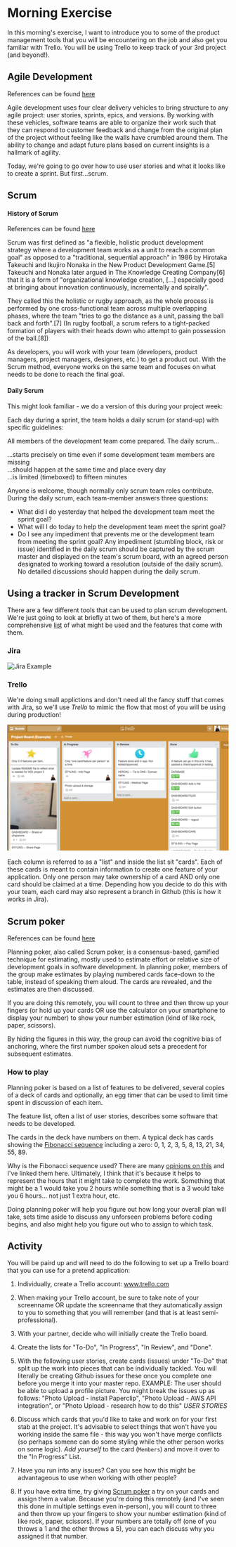 # Morning Exercise

In this morning's exercise, I want to introduce you to some of the product management tools that you will be encountering on the job and also get you familiar with Trello. You will be using Trello to keep track of your 3rd project (and beyond!).

## Agile Development 
References can be found [here](https://www.atlassian.com/agile/delivery-vehicles)

Agile development uses four clear delivery vehicles to bring structure to any agile project: user stories, sprints, epics, and versions. By working with these vehicles, software teams are able to organize their work such that they can respond to customer feedback and change from the original plan of the project without feeling like the walls have crumbled around them. The ability to change and adapt future plans based on current insights is a hallmark of agility.

Today, we're going to go over how to use user stories and what it looks like to create a sprint. But first...scrum.

## Scrum

#### History of Scrum 
References can be found [here](https://en.wikipedia.org/wiki/Scrum_(software_development) )

Scrum was first defined as "a flexible, holistic product development strategy where a development team works as a unit to reach a common goal" as opposed to a "traditional, sequential approach" in 1986 by Hirotaka Takeuchi and Ikujiro Nonaka in the New Product Development Game.[5] Takeuchi and Nonaka later argued in The Knowledge Creating Company[6] that it is a form of "organizational knowledge creation, [...] especially good at bringing about innovation continuously, incrementally and spirally".

 They called this the holistic or rugby approach, as the whole process is performed by one cross-functional team across multiple overlapping phases, where the team "tries to go the distance as a unit, passing the ball back and forth".[7] (In rugby football, a scrum refers to a tight-packed formation of players with their heads down who attempt to gain possession of the ball.[8])

As developers, you will work with your team (developers, product managers, project managers, designers, etc.) to get a product out. With the Scrum method, everyone works on the same team and focuses on what needs to be done to reach the final goal.

#### Daily Scrum

This might look familiar - we do a version of this during your project week:

Each day during a sprint, the team holds a daily scrum (or stand-up) with specific guidelines:

All members of the development team come prepared. The daily scrum...

  ...starts precisely on time even if some development team members are missing<br>
  ...should happen at the same time and place every day<br>
  ...is limited (timeboxed) to fifteen minutes<br>
  
Anyone is welcome, though normally only scrum team roles contribute.
During the daily scrum, each team-member answers three questions:
- What did I do yesterday that helped the development team meet the sprint goal?
- What will I do today to help the development team meet the sprint goal?
- Do I see any impediment that prevents me or the development team from meeting the sprint goal?
Any impediment (stumbling block, risk or issue) identified in the daily scrum should be captured by the scrum master and displayed on the team's scrum board, with an agreed person designated to working toward a resolution (outside of the daily scrum). No detailed discussions should happen during the daily scrum.

## Using a tracker in Scrum Development

There are a few different tools that can be used to plan scrum development. We're just going to look at briefly at two of them, but here's a more comprehensive [list](https://en.wikipedia.org/wiki/Comparison_of_Scrum_software) of what might be used and the features that come with them.

### Jira

![Jira Example](http://www.sm-cloud.com/content/images/2014/Jun/jiraagile-02_whyja_1_flexibleplanning.png)

### Trello

We're doing small applictions and don't need all the fancy stuff that comes with Jira, so we'll use *Trello* to mimic the flow that most of you will be using during production!

![Trello Example](trello_example.png)

Each column is referred to as a "list" and inside the list sit "cards". Each of these cards is meant to contain information to create one feature of your application. Only one person may take ownership of a card AND only one card should be claimed at a time. Depending how you decide to do this with your team, each card may also represent a branch in Github (this is how it works in Jira). 

## Scrum poker
References can be found [here](https://en.wikipedia.org/wiki/Planning_poker)

Planning poker, also called Scrum poker, is a consensus-based, gamified technique for estimating, mostly used to estimate effort or relative size of development goals in software development. In planning poker, members of the group make estimates by playing numbered cards face-down to the table, instead of speaking them aloud. The cards are revealed, and the estimates are then discussed. 

If you are doing this remotely, you will count to three and then throw up your fingers (or hold up your cards OR use the calculator on your smartphone to display your number) to show your number estimation (kind of like rock, paper, scissors).

By hiding the figures in this way, the group can avoid the cognitive bias of anchoring, where the first number spoken aloud sets a precedent for subsequent estimates.

### How to play
Planning poker is based on a list of features to be delivered, several copies of a deck of cards and optionally, an egg timer that can be used to limit time spent in discussion of each item.

The feature list, often a list of user stories, describes some software that needs to be developed.

The cards in the deck have numbers on them. A typical deck has cards showing the [Fibonacci sequence](https://en.wikipedia.org/wiki/Fibonacci_number) including a zero: 0, 1, 2, 3, 5, 8, 13, 21, 34, 55, 89.

Why is the Fibonacci sequence used? There are many [opinions on this](http://stackoverflow.com/questions/9362286/why-is-the-fibonacci-series-used-in-agile-planning-poker) and I've linked them here. Ultimately, I think that it's because it helps to represent the hours that it might take to complete the work. Something that might be a 1 would take you 2 hours while something that is a 3 would take you 6 hours... not just 1 extra hour, etc.

Doing planning poker will help you figure out how long your overall plan will take, sets time aside to discuss any unforseen problems before coding begins, and also might help you figure out who to assign to which task.

## Activity

You will be paird up and will need to do the following to set up a Trello board that you can use for a pretend application:

1. Individually, create a Trello account: www.trello.com
2. When making your Trello account, be sure to take note of your screenname OR update the screenname that they automatically assign to you to something that you will remember (and that is at least semi-professional).
2. With your partner, decide who will initially create the Trello board.
3. Create the lists for "To-Do", "In Progress", "In Review", and "Done".
4. With the following user stories, create cards (issues) under "To-Do" that split up the work into pieces that can be individually tackled. You will literally be creating Github issues for these once you complete one before you merge it into your master repo. EXAMPLE: The user should be able to upload a profile picture.
You might break the issues up as follows: "Photo Upload - install Paperclip", "Photo Upload - AWS API integration", or "Photo Upload - research how to do this"
 *USER STORIES*

5. Discuss which cards that you'd like to take and work on for your first stab at the project. It's advisable to select things that won't have you working inside the same file - this way you won't have merge conflicts (so perhaps somene can do some styling while the other person works on some logic). *Add yourself* to the card (`Members`) and move it over to the "In Progress" List.
6. Have you run into any issues? Can you see how this might be advantageous to use when working with other people?
7. If you have extra time, try giving [Scrum poker](https://www.mountaingoatsoftware.com/tools/planning-poker) a try on your cards and assign them a value. Because you're doing this remotely (and I've seen this done in multiple settings even in-person), you will count to three and then throw up your fingers to show your number estimation (kind of like rock, paper, scissors). If your numbers are totally off (one of you throws a 1 and the other throws a 5), you can each discuss why you assigned it that number.
